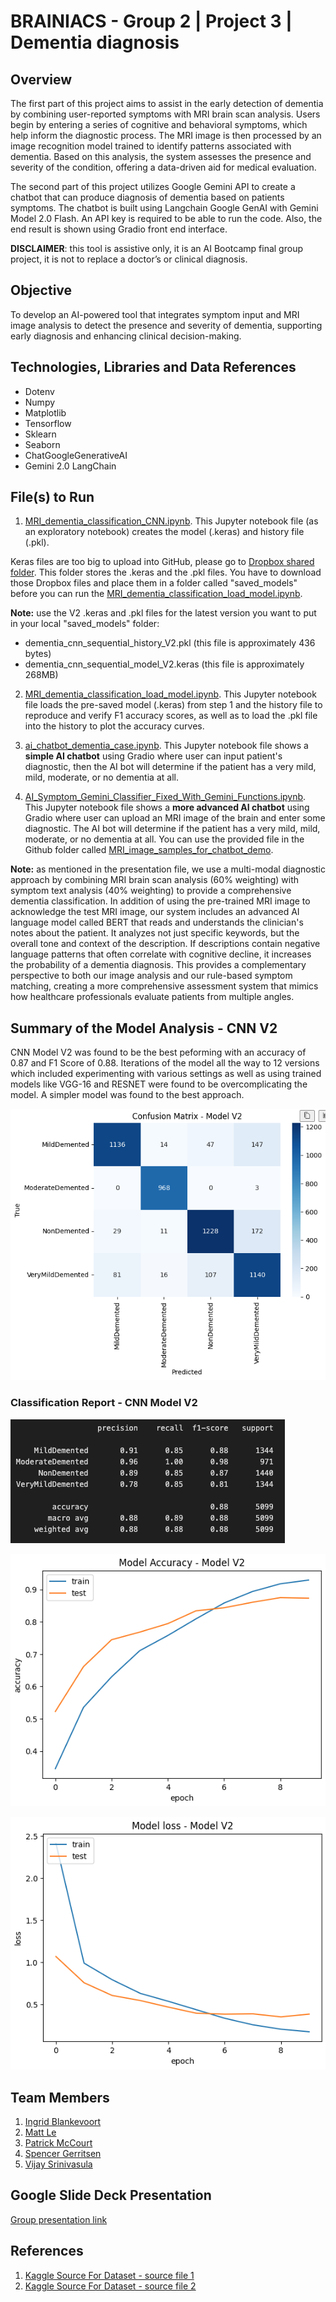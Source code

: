 # BRAINIACS - Group 2 | Project 3 | Dementia diagnosis 


## Overview
The first part of this project aims to assist in the early detection of dementia by combining user-reported symptoms with MRI brain scan analysis. Users begin by entering a series of cognitive and behavioral symptoms, which help inform the diagnostic process. The MRI image is then processed by an image recognition model trained to identify patterns associated with dementia. Based on this analysis, the system assesses the presence and severity of the condition, offering a data-driven aid for medical evaluation. 

The second part of this project utilizes Google Gemini API to create a chatbot that can produce diagnosis of dementia based on patients symptoms. The chatbot is built using Langchain Google GenAI with Gemini Model 2.0 Flash. An API key is required to be able to run the code. Also, the end result is shown using Gradio front end interface.

**DISCLAIMER**: this tool is assistive only, it is an AI Bootcamp final group project, it is not to replace a doctor’s or clinical diagnosis.


## Objective
To develop an AI-powered tool that integrates symptom input and MRI image analysis to detect the presence and severity of dementia, supporting early diagnosis and enhancing clinical decision-making.


## Technologies, Libraries and Data References
* Dotenv
* Numpy
* Matplotlib
* Tensorflow
* Sklearn
* Seaborn
* ChatGoogleGenerativeAI
* Gemini 2.0 LangChain


## File(s) to Run

1.  [MRI_dementia_classification_CNN.ipynb](https://github.com/AIBC2024/Group2_Project3_AI_Chatbot/blob/main/MRI_dementia_classification_CNN.ipynb). This Jupyter notebook file (as an exploratory notebook) creates the model (.keras) and history file (.pkl).
   
Keras files are too big to upload into GitHub, please go to [Dropbox shared folder](https://www.dropbox.com/scl/fo/mmtv94e8t4u9x7vgvqwvw/AEigp2bJ9nK4hC_juE2aVkY?rlkey=5s76fv2w7303kxymyccdinx0h&dl=0). This folder stores the .keras and the .pkl files. You have to download those Dropbox files and place them in a folder called "saved_models" before you can run the [MRI_dementia_classification_load_model.ipynb](https://github.com/AIBC2024/Group2_Project3_AI_Chatbot/blob/main/MRI_dementia_classification_load_model.ipynb). 

**Note:** use the V2 .keras and .pkl files for the latest version you want to put in your local "saved_models" folder:
   * dementia_cnn_sequential_history_V2.pkl (this file is approximately 436 bytes)
   * dementia_cnn_sequential_model_V2.keras (this file is approximately 268MB)
 
2. [MRI_dementia_classification_load_model.ipynb](https://github.com/AIBC2024/Group2_Project3_AI_Chatbot/blob/main/MRI_dementia_classification_load_model.ipynb). This Jupyter notebook file loads the pre-saved model (.keras) from step 1 and the history file to reproduce and verify F1 accuracy scores, as well as to load the .pkl file into the history to plot the accuracy curves.
   
3. [ai_chatbot_dementia_case.ipynb](https://github.com/AIBC2024/Group2_Project3_AI_Chatbot/blob/main/ai_chatbot_dementia_case.ipynb). This Jupyter notebook file shows a **simple AI chatbot** using Gradio where user can input patient's diagnostic, then the AI bot will determine if the patient has a very mild, mild, moderate, or no dementia at all.

4. [AI_Symptom_Gemini_Classifier_Fixed_With_Gemini_Functions.ipynb](https://github.com/AIBC2024/Group2_Project3_AI_Chatbot/blob/main/AI_Symptom_Gemini_Classifier_Fixed_With_Gemini_Functions.ipynb). This Jupyter notebook file shows a **more advanced AI chatbot** using Gradio where user can upload an MRI image of the brain and enter some diagnostic. The AI bot will determine if the patient has a very mild, mild, moderate, or no dementia at all. You can use the provided file in the Github folder called [MRI_image_samples_for_chatbot_demo](https://github.com/AIBC2024/Group2_Project3_AI_Chatbot/tree/main/MRI_image_samples_for_chatbot_demo). 

**Note:** as mentioned in the presentation file, we use a multi-modal diagnostic approach by combining MRI brain scan analysis (60% weighting) with symptom text analysis (40% weighting) to provide a comprehensive dementia classification. In addition of using the pre-trained MRI image to acknowledge the test MRI image, our system includes an advanced AI language model called BERT that reads and understands the clinician's notes about the patient. It analyzes not just specific keywords, but the overall tone and context of the description. If descriptions contain negative language patterns that often correlate with cognitive decline, it increases the probability of a dementia diagnosis. This provides a complementary perspective to both our image analysis and our rule-based symptom matching, creating a more comprehensive assessment system that mimics how healthcare professionals evaluate patients from multiple angles.


## Summary of the Model Analysis - CNN V2
CNN Model V2 was found to be the best peforming with an accuracy of 0.87 and F1 Score of 0.88. Iterations of the model all the way to 12 versions which included experimenting with various settings as well as using trained models like VGG-16 and RESNET were found to be overcomplicating the model. A simpler model was found to the best approach. 

![Confusion Matrix - CNN Model V2](/CNN_model_notebook_figures/confusion-matrix-V2.png "Confusion Matrix - CNN Model V2")

### Classification Report - CNN Model V2
![Classifcation Report - CNN Model V2](/CNN_model_notebook_figures/classification-report-V2.png "Classifcation Report - CNN Model V2")

![Model Accuracy - CNN Model V2](/CNN_model_notebook_figures/model-accuracy-V2.png "Model Accuracy - CNN Model V2")

![Model Loss - CNN Model V2](/CNN_model_notebook_figures/model-loss-V2.png "Model Loss - CNN Model V2")


## Team Members
1. [Ingrid Blankevoort](https://github.com/AIBC2024)
2. [Matt Le](https://github.com/mattledevs)
3. [Patrick McCourt](https://github.com/patrickjm7)
4. [Spencer Gerritsen](https://github.com/sppencerr)
5. [Vijay Srinivasula](https://github.com/vijaysrini-1982)


## Google Slide Deck Presentation
[Group presentation link](https://docs.google.com/presentation/d/11-YDMJ-GvNs3TQDsUWVUkeZt1o0UBaijmDvD_Gnt2As/edit?usp=sharing)



## References
1. [Kaggle Source For Dataset - source file 1](https://www.kaggle.com/datasets/matthewhema/mri-dementia-augmentation-no-data-leak)
2. [Kaggle Source For Dataset - source file 2](https://www.kaggle.com/datasets/uraninjo/augmented-alzheimer-mri-dataset)
